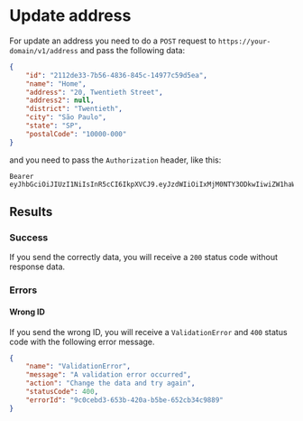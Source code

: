# Update address

For update an address you need to do a `POST` request to `https://your-domain/v1/address` and pass the following data:

```json
{
	"id": "2112de33-7b56-4836-845c-14977c59d5ea",
	"name": "Home",
	"address": "20, Twentieth Street",
	"address2": null,
	"district": "Twentieth",
	"city": "São Paulo",
	"state": "SP",
	"postalCode": "10000-000"
}
```

and you need to pass the `Authorization` header, like this:

```
Bearer eyJhbGciOiJIUzI1NiIsInR5cCI6IkpXVCJ9.eyJzdWIiOiIxMjM0NTY3ODkwIiwiZW1haWwiOiJqb2huQGR1ZS5jb20iLCJpZCI6ImRkYzBiNjAwLWE2YTMtNDAwMS04MzM5LWIwZGUxYmFjYjlhMCIsImlhdCI6MTUxNjIzOTAyMn0.m7gxXwgh_OUE2lzU88Yx2pamGhfHCDjjIJgVIagbq8A
```

## Results

### Success

If you send the correctly data, you will receive a `200` status code without response data.

### Errors

#### Wrong ID

If you send the wrong ID, you will receive a `ValidationError` and `400` status code with the following error message.

```json
{
	"name": "ValidationError",
	"message": "A validation error occurred",
	"action": "Change the data and try again",
	"statusCode": 400,
	"errorId": "9c0cebd3-653b-420a-b5be-652cb34c9889"
}
```